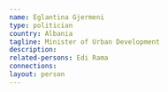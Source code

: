 ```yaml
---
name: Eglantina Gjermeni
type: politician
country: Albania
tagline: Minister of Urban Development
description:
related-persons: Edi Rama
connections:
layout: person
---
```

